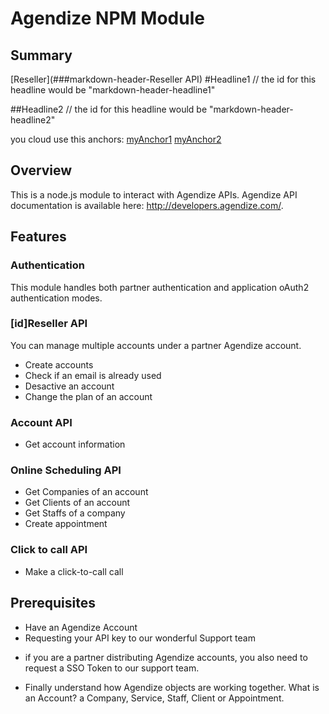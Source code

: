# Agendize NPM Module

## Summary
 [Reseller](###markdown-header-Reseller API)
#Headline1
// the id for this headline would be "markdown-header-headline1"

##Headline2
// the id for this headline would be "markdown-header-headline2"


you cloud use this anchors:
[myAnchor1](#markdown-header-headline1)
[myAnchor2](#markdown-header-headline2)

## Overview
This is a node.js module to interact with Agendize APIs. Agendize API documentation is available here: http://developers.agendize.com/. 

## Features
### Authentication
This module handles both partner authentication and application oAuth2 authentication modes.
 
### [id]Reseller API
You can manage multiple accounts under a partner Agendize account.

* Create accounts
* Check if an email is already used
* Desactive an account
* Change the plan of an account

### Account API
* Get account information

### Online Scheduling API
* Get Companies of an account
* Get Clients of an account
* Get Staffs of a company
* Create appointment

### Click to call API
* Make a click-to-call call 

## Prerequisites
* Have an Agendize Account
* Requesting your API key to our wonderful Support team

- if you are a partner distributing Agendize accounts, you also need to request a SSO Token to our support team.

* Finally understand how Agendize objects are working together. What is an Account? a Company, Service, Staff, Client or Appointment. 
